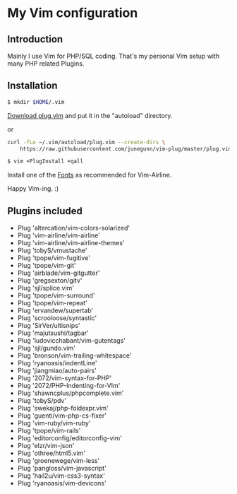 # My Vim configuration

## Introduction
Mainly I use Vim for PHP/SQL coding.
That's my personal Vim setup with many PHP related Plugins.

## Installation
```bash
$ mkdir $HOME/.vim
```
[Download plug.vim](https://raw.githubusercontent.com/junegunn/vim-plug/master/plug.vim)
and put it in the "autoload" directory.

or

```bash
curl -fLo ~/.vim/autoload/plug.vim --create-dirs \
    https://raw.githubusercontent.com/junegunn/vim-plug/master/plug.vim
```

```bash
$ vim +PlugInstall +qall
```
Install one of the [Fonts](https://github.com/ryanoasis/nerd-fonts.git) as recommended for Vim-Airline.

Happy Vim-ing. :)

## Plugins included
* Plug 'altercation/vim-colors-solarized'
* Plug 'vim-airline/vim-airline'
* Plug 'vim-airline/vim-airline-themes'
* Plug 'tobyS/vmustache'
* Plug 'tpope/vim-fugitive'
* Plug 'tpope/vim-git'
* Plug 'airblade/vim-gitgutter'
* Plug 'gregsexton/gitv'
* Plug 'sjl/splice.vim'
* Plug 'tpope/vim-surround'
* Plug 'tpope/vim-repeat'
* Plug 'ervandew/supertab'
* Plug 'scrooloose/syntastic'
* Plug 'SirVer/ultisnips'
* Plug 'majutsushi/tagbar'
* Plug 'ludovicchabant/vim-gutentags'
* Plug 'sjl/gundo.vim'
* Plug 'bronson/vim-trailing-whitespace'
* Plug 'ryanoasis/indentLine'
* Plug 'jiangmiao/auto-pairs'
* Plug '2072/vim-syntax-for-PHP'
* Plug '2072/PHP-Indenting-for-VIm'
* Plug 'shawncplus/phpcomplete.vim'
* Plug 'tobyS/pdv'
* Plug 'swekaj/php-foldexpr.vim'
* Plug 'guenti/vim-php-cs-fixer'
* Plug 'vim-ruby/vim-ruby'
* Plug 'tpope/vim-rails'
* Plug 'editorconfig/editorconfig-vim'
* Plug 'elzr/vim-json'
* Plug 'othree/html5.vim'
* Plug 'groenewege/vim-less'
* Plug 'pangloss/vim-javascript'
* Plug 'hail2u/vim-css3-syntax'
* Plug 'ryanoasis/vim-devicons'

